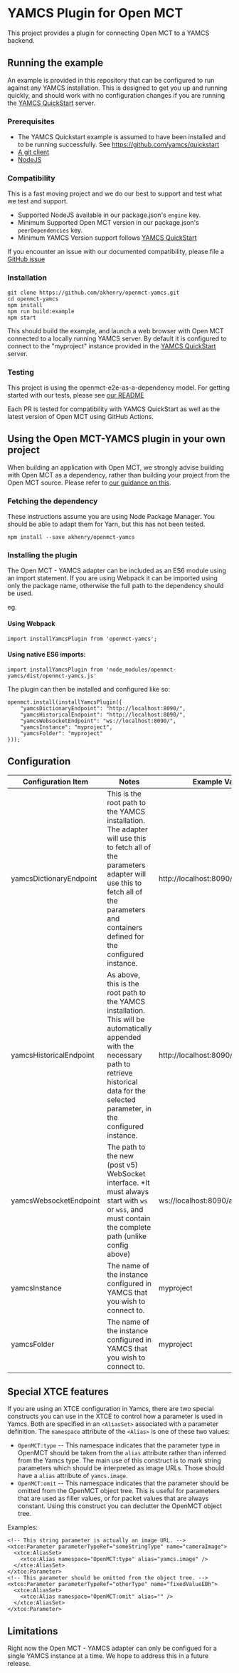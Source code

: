 # YAMCS Plugin for Open MCT
This project provides a plugin for connecting Open MCT to a YAMCS backend.

## Running the example

An example is provided in this repository that can be configured to run against any YAMCS installation. This is designed
 to get you up and running quickly, and should work with no configuration changes if you are running the 
 [YAMCS QuickStart](https://github.com/yamcs/quickstart) server.

### Prerequisites
* The YAMCS Quickstart example is assumed to have been installed and to be running successfully. See 
  https://github.com/yamcs/quickstart
* [A git client](https://git-scm.com/)
* [NodeJS](https://nodejs.org/)

### Compatibility
This is a fast moving project and we do our best to support and test what we test and support. 

* Supported NodeJS available in our package.json's `engine` key.
* Minimum Supported Open MCT version in our package.json's `peerDependencies` key.
* Minimum YAMCS Version support follows [YAMCS QuickStart](https://github.com/yamcs/quickstart)

If you encounter an issue with our documented compatibility, please file a [GitHub issue](https://github.com/akhenry/openmct-yamcs/issues/new/choose)

### Installation
```
git clone https://github.com/akhenry/openmct-yamcs.git
cd openmct-yamcs
npm install
npm run build:example
npm start
```

This should build the example, and launch a web browser with Open MCT connected to a locally running YAMCS server. By 
default it is configured to connect to the "myproject" instance provided in the [YAMCS QuickStart](https://github.com/yamcs/quickstart) server.

### Testing

This project is using the openmct-e2e-as-a-dependency model. For getting started with our tests, please see [our README](./tests/README.md)

Each PR is tested for compatibility with YAMCS QuickStart as well as the latest version of Open MCT using GitHub Actions.

## Using the Open MCT-YAMCS plugin in your own project

When building an application with Open MCT, we strongly advise building with Open MCT as a dependency, rather than 
building your project from the Open MCT source. Please refer to 
[our guidance on this](https://github.com/nasa/openmct/blob/master/API.md#starting-an-open-mct-application).

### Fetching the dependency
These instructions assume you are using Node Package Manager. You should be able to adapt them for Yarn, but this has 
not been tested.

```
npm install --save akhenry/openmct-yamcs
```

### Installing the plugin

The Open MCT - YAMCS adapter can be included as an ES6 module using an import statement. If you are using Webpack it 
can be imported using only the package name, otherwise the full path to the dependency should be used.

eg.

#### Using Webpack
```
import installYamcsPlugin from 'openmct-yamcs';
```

#### Using native ES6 imports:
```
import installYamcsPlugin from 'node_modules/openmct-yamcs/dist/openmct-yamcs.js'
```

The plugin can then be installed and configured like so:
```
openmct.install(installYamcsPlugin({
    "yamcsDictionaryEndpoint": "http://localhost:8090/",
    "yamcsHistoricalEndpoint": "http://localhost:8090/",
    "yamcsWebsocketEndpoint": "ws://localhost:8090/",
    "yamcsInstance": "myproject",
    "yamcsFolder": "myproject"
}));
```

## Configuration
| Configuration Item      | Notes                                                 | Example Value                      |
|-------------------------|-------------------------------------------------------|------------------------------------|
| yamcsDictionaryEndpoint | This is the root path to the YAMCS installation. The adapter will use this to fetch all of the parameters adapter will use this to fetch all of the parameters and containers defined for the configured instance. | http://localhost:8090/              |
| yamcsHistoricalEndpoint | As above, this is the root path to the YAMCS installation. This will be automatically appended with the necessary path to retrieve historical data for the selected parameter, in the configured instance. | http://localhost:8090/             |
| yamcsWebsocketEndpoint   | The path to the new (post v5) WebSocket interface.  *It must always start with `ws` or `wss`, and must contain the complete path (unlike config above) | ws://localhost:8090/api/websocket               |
| yamcsInstance           | The name of the instance configured in YAMCS that you wish to connect to. | myproject                          |
| yamcsFolder             | The name of the instance configured in YAMCS that you wish to connect to. | myproject                          |

## Special XTCE features

If you are using an XTCE configuration in Yamcs, there are two special
constructs you can use in the XTCE to control how a parameter is used in
Yamcs. Both are specified in an `<AliasSet>` associated with a parameter
definition. The `namespace` attribute of the `<Alias>` is one of these
two values:

* `OpenMCT:type` -- This namespace indicates that the parameter type in OpenMCT should be taken from the `alias` attribute rather than inferred from the Yamcs type. The main use of this construct is to mark string parameters which should be interpreted as image URLs. Those should have a `alias` attribute of `yamcs.image`.
* `OpenMCT:omit` -- This namespace indicates that the parameter should be omitted from the OpenMCT object tree. This is useful for parameters that are used as filler values, or for packet values that are always constant. Using this construct you can declutter the OpenMCT object tree.

Examples:

    <!-- This string parameter is actually an image URL. -->
    <xtce:Parameter parameterTypeRef="someStringType" name="cameraImage">
      <xtce:AliasSet>
        <xtce:Alias namespace="OpenMCT:type" alias="yamcs.image" />
      </xtce:AliasSet>
    </xtce:Parameter>
    <!-- This parameter should be omitted from the object tree. -->
    <xtce:Parameter parameterTypeRef="otherType" name="fixedValueEBh">
      <xtce:AliasSet>
        <xtce:Alias namespace="OpenMCT:omit" alias="" />
      </xtce:AliasSet>
    </xtce:Parameter>

## Limitations
Right now the Open MCT - YAMCS adapter can only be configued for a single YAMCS instance at a time. We hope to address this in a future release.
